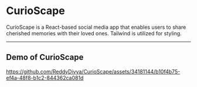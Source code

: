 # CurioScape

CurioScape is a React-based social media app that enables users to share cherished memories with their loved ones. Tailwind is utilized for styling.

---
## Demo of CurioScape

https://github.com/ReddyDivya/CurioScape/assets/34181144/b10f4b75-ef4a-48f8-b1c2-844362ca081d

